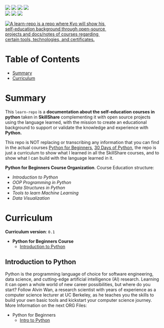 <p align="left"> 
<a href="https://www.reddit.com/user/kyonax_on"><img src="https://img.shields.io/reddit/user-karma/combined/kyonax_on?style=social&logo=reddit&logoColor=%23FFD400&labelColor=%23FFD400&color=%23FFD400"/><a/>
<a href="https://twitter.com/kyonax_on_tech" target="_blank"><img src="https://img.shields.io/twitter/url?url=https%3A%2F%2Ftwitter.com%2Fkyonax_on_tech&style=social&logoColor=%23FFD400&label=Twitter"/><a/>
<a href="https://www.instagram.com/is.kyonax/" target="_blank"><img src="https://img.shields.io/twitter/url?url=https%3A%2F%2Finstagram.com%2Fis.kyonax&style=social&logo=instagram&logoColor=%23FFD400&label=Instagram"/><a/>
<a href="https://www.linkedin.com/in/kyonax/" target="_blank"><img src="https://img.shields.io/twitter/url?url=https%3A%2F%2Fwww.linkedin.com%2Fin%2Fkyonax%2F&style=social&logo=linkedin&logoColor=%23FFD400&label=Linkedin"/><a/> <br/>
<img src="https://img.shields.io/github/languages/code-size/Kyonax/learn-repo-python-expert-skillshare?logoColor=%23FFD400&labelColor=%23FFD400&color=%23FFD400"/>
<img src="https://img.shields.io/github/languages/top/Kyonax/learn-repo-python-expert-skillshare?logoColor=%23FFD400&labelColor=%23FFD400&color=%23FFD400"/>
<img src="https://img.shields.io/github/last-commit/Kyonax/learn-repo-python-expert-skillshare?logoColor=%23FFD400&labelColor=%23FFD400&color=%23FFD400"/>
<p/>

<p align="left">
  <a id="cover" href="#cover">
    <picture>
      <source media="(prefers-color-scheme: dark)" srcset="github/dark.png">
      <img style="white-space:pre-wrap" alt="A learn-repo is a repo where Kyo will show his 
self-education background through open-source 
projects and docs/notes of courses regarding 
certain tools, technologies, and certificates." src="github/light.png">
    </picture>
  </a>
</p>

# Table of Contents
- [Summary](#summary)
- [Curriculum](#curriculum)

# Summary
This `learn-repo` is a **documentation about the self-education courses in python** taken in **SkillShare** complementing it with open source projects using the language learned, with the mission to create an educational background to support or validate the knowledge and experience with **Python.**

This repo is NOT replacing or transcribing any information that you can find in the actual courses [Python for Beginners](https://www.skillshare.com/en/paths/python-for-beginners), [30 Days of Python](https://www.skillshare.com/en/classes/30-Days-of-Python-Coding-for-Beginners/1610492071?via=search-layout-grid), the repo is just a curriculum to show what I learned in all the SkillShare courses, and to show what I can build with the language learned in it.

**Python for Beginners Course Organization**. Course Education structure:
- *Introduction to Python*
- *OOP Programming in Python*
- *Data Structures in Python*
- *Tools to learn Machine Learning*
- *Data Visualization*

# Curriculum
**Curriculum version**: `0.1`
- **Python for Beginners Course**
  - [Introduction to Python](#introduction-to-python)

## Introduction to Python
Python is the programming language of choice for software engineering, data science, and cutting-edge artificial intelligence (AI) research. Learning it can open a whole world of new career possibilities, but where do you start? Follow Alvin Wan, a research scientist with years of experience as a computer science lecturer at UC Berkeley, as he teaches you the skills to build your own basic tools and kickstart your computer science journey. More Information on the next ORG Files:

- Python for Beginners
  - [Intro to Python](Notes/PythonForBeginners/python-for-beginners.org)
